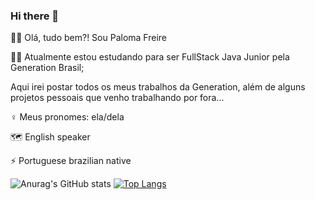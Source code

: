 ### Hi there 👋

🙋‍♀️ Olá, tudo bem?! Sou Paloma Freire

👩‍💻 Atualmente estou estudando para ser FullStack Java Junior pela Generation Brasil;

Aqui irei postar todos os meus trabalhos da Generation, além de alguns projetos pessoais que venho trabalhando por fora...

♀️ Meus pronomes: ela/dela

🗺️ English speaker

⚡ Portuguese brazilian native 


![Anurag's GitHub stats](https://github-readme-stats.vercel.app/api?username=Palomafreiire&show_icons=true&theme=panda)
[![Top Langs](https://github-readme-stats.vercel.app/api/top-langs/?username=palomafreiire&layout=compact&theme=panda)](https://github.com/palomafreiire/github-readme-stats)


  
          

          
          
                   





